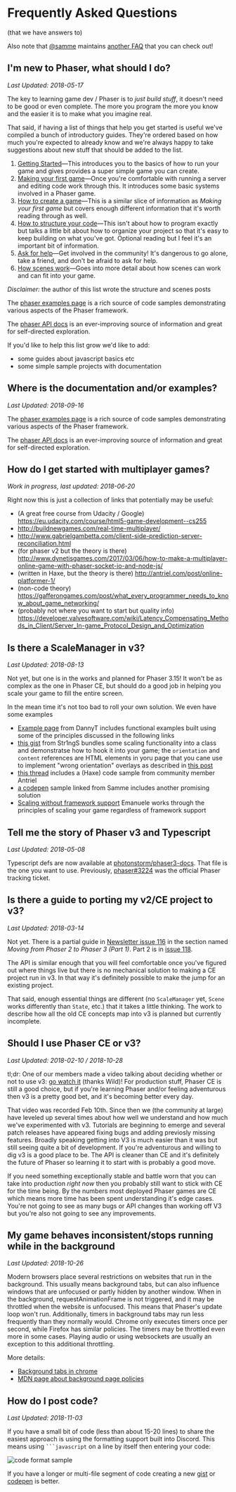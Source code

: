 # Frequently Asked Questions
(that we have answers to)

Also note that [@samme][gh-samme] maintains [another FAQ][samme-faq] that you can
check out!

[gh-samme]: https://github.com/samme
[samme-faq]: https://github.com/samme/phaser3-faq/wiki

## I'm new to Phaser, what should I do?

_Last Updated: 2018-05-17_

The key to learning game dev / Phaser is to _just build stuff_, it doesn't
need to be good or even complete. The more you program the more you know
and the easier it is to make what you imagine real.

That said, if having a list of things that help you get started is useful
we've compiled a bunch of introductory guides. They're ordered based on how
much you're expected to already know and we're always happy to take
suggestions about new stuff that should be added to the list.

1. [Getting Started][get-started]&mdash;This introduces you to the basics of how to
   run your game and gives provides a super simple game you can create.
2. [Making your first game][first-game]&mdash;Once you're comfortable with running
   a server and editing code work through this. It introduces some basic systems
   involved in a Phaser game.
3. [How to create a game][how-to-create]&mdash;This is a similar slice of information
   as _Making your first game_ but covers enough different information that it's
   worth reading through as well.
4. [How to structure your code][structure]&mdash;This isn't about how to program
   exactly but talks a little bit about how to organize your project so that it's
   easy to keep building on what you've got. Optional reading but I feel it's an
   important bit of information.
5. [Ask for help][community-links]&mdash;Get involved in the community! It's dangerous
   to go alone, take a friend, and don't be afraid to ask for help.
6. [How scenes work][scenes]&mdash;Goes into more detail about how scenes can work
   and can fit into your game.

_Disclaimer:_ the author of this list wrote the structure and scenes posts

The [phaser examples page][labs] is a rich source of code samples demonstrating
various aspects of the Phaser framework.

The [phaser API docs][apidocs] is an ever-improving source of information and great
for self-directed exploration.

If you'd like to help this list grow we'd like to add:

- some guides about javascript basics etc
- some simple sample projects with documentation

[get-started]: https://phaser.io/tutorials/getting-started-phaser3/index
[first-game]: https://phaser.io/tutorials/making-your-first-phaser-3-game
[how-to-create]: https://gamedevacademy.org/phaser-3-tutorial/
[structure]: https://github.com/jdotrjs/phaser-guides/blob/master/Basics/Part1.md
[scenes]: https://github.com/jdotrjs/phaser-guides/blob/master/Basics/Part3.md
[community-links]: https://phaser.io/community
[labs]: https://labs.phaser.io
[apidocs]: https://photonstorm.github.io/phaser3-docs/

## Where is the documentation and/or examples?

_Last Updated: 2018-09-16_

The [phaser examples page][labs] is a rich source of code samples demonstrating
various aspects of the Phaser framework.

The [phaser API docs][apidocs] is an ever-improving source of information and great
for self-directed exploration.

## How do I get started with multiplayer games?

_Work in progress, last updated: 2018-06-20_

Right now this is just a collection of links that potentially may be useful:

- (A great free course from Udacity / Google) https://eu.udacity.com/course/html5-game-development--cs255
- http://buildnewgames.com/real-time-multiplayer/
- http://www.gabrielgambetta.com/client-side-prediction-server-reconciliation.html
- (for phaser v2 but the theory is there) http://www.dynetisgames.com/2017/03/06/how-to-make-a-multiplayer-online-game-with-phaser-socket-io-and-node-js/
- (written in Haxe, but the theory is there) http://antriel.com/post/online-platformer-1/
- (non-code theory) https://gafferongames.com/post/what_every_programmer_needs_to_know_about_game_networking/
- (probably not where you want to start but quality info) https://developer.valvesoftware.com/wiki/Latency_Compensating_Methods_in_Client/Server_In-game_Protocol_Design_and_Optimization

## Is there a ScaleManager in v3?

_Last Updated: 2018-08-13_

Not yet, but one is in the works and planned for Phaser 3.15! It won't be as complex as
the one in Phaser CE, but should do a good job in helping you scale your game to fill
the entire screen.

In the mean time it's not too bad to roll your own solution. We even have some examples
- [Example page][danny-ex] from DannyT includes functional examples built using
  some of the principles discussed in the following links
- [this gist][sm-gist] from Str1ngS bundles some scaling functionality into a class and
  demonstratse how to hook it into your game; the `orientation` and `content` references
  are HTML elements in yoru page that you cane use to implement "wrong orientation" overlays
  as described in [this post][sm-overlays]
- [this thread][sm-thread] includes a (Haxe) code sample from community member Antriel
- [a codepen][sm-cpen] sample linked from Samme includes another promising solution
- [Scaling without framework support][sm-efer] Emanuele works through the principles
  of scaling your game regardless of framework support

[danny-ex]: http://phaser3.danny-t.co.uk/scaling/
[sm-gist]: https://gist.github.com/AleBles/697d703e89eecae5a350c1453a32861e
[sm-thread]: http://www.html5gamedevs.com/topic/33206-scalemanagershow_all/
[sm-cpen]: https://codepen.io/samme/pen/paOjMO
[sm-overlays]: https://www.creativebloq.com/web-design/master-screen-orientation-html5-101517371
[sm-efer]: http://www.emanueleferonato.com/2018/02/16/how-to-scale-your-html5-games-if-your-framework-does-not-feature-a-scale-manager-or-if-you-do-not-use-any-framework/

## Tell me the story of Phaser v3 and Typescript

_Last Updated: 2018-05-08_

Typescript defs are now available at [photonstorm/phaser3-docs][ts-defs]. That file
is the one you want to use. Previously, [phaser#3224][ts-ticket] was the official
Phaser tracking ticket.

[ts-defs]: https://github.com/photonstorm/phaser3-docs/tree/master/typescript
[ts-ticket]: https://github.com/photonstorm/phaser/issues/3224

## Is there a guide to porting my v2/CE project to v3?

_Last Updated: 2018-03-14_

Not yet. There is a partial guide in [Newsletter issue 116][iss116] in the
section named _Moving from Phaser 2 to Phaser 3 (Part 1)_. Part 2 is in
[issue 118][iss118].

[iss116]: https://madmimi.com/p/a022cb
[iss118]: https://madmimi.com/p/ff68db

The API is similar enough that you will feel comfortable once you've figured
out where things live but there is no mechanical solution to making a CE
project run in v3. In that way it's definitely possible to make the jump for
an existing project.

That said, enough essential things are different (no `ScaleManager` yet,
`Scene` works differently than `State`, etc.) that it takes a little thinking. 
The work to describe how all the old CE concepts map into v3 is planned
but currently incomplete.

## Should I use Phaser CE or v3?

_Last Updated: 2018-02-10 / 2018-10-28_

tl;dr: One of our members made a video talking about deciding whether or not
to use v3: [go watch it][wild-v3] (thanks Wild)! For production stuff, Phaser CE
is still a good choice, but if you're learning Phaser and/or feeling adventurous
then v3 is a pretty good bet, and it's becoming better every day.

That video was recorded Feb 10th. Since then we (the community at large) have
leveled up several times about how well we understand and how much we've
experimented with v3. Tutorials are beginning to emerge and several patch
releases have appeared fixing bugs and adding previosly missing features.
Broadly speaking getting into V3 is much easier than it was but still seeing
quite a bit of development. If you're adventurous and willing to dig v3 is a
good place to be. The API is cleaner than CE and it's definitely the future of
Phaser so learning it to start with is probably a good move.

If you need something exceptionally stable and battle worn that you can take
into production _right now_ then you probably still want to stick with CE for
the time being. By the numbers most deployed Phaser games are CE which means
more time has been spent understanding it's edge cases. You're not going to
see as many bugs or API changes than working off V3 but you're also not going
to see any improvements.

[wild-v3]: https://www.youtube.com/watch?v=St_tPsG0pX0

## My game behaves inconsistent/stops running while in the background
_Last Updated: 2018-10-26_

Modern browsers place several restrictions on websites that run in the background. This usually means background tabs, but can also influence windows that are unfocused or partly hidden by another window. When in the background, requestAnimationFrame is not triggered, and it may be throttled when the website is unfocused. This means that Phaser's update loop won't run. Additionally, timers in background tabs may run less frequently than they normally would. Chrome only executes timers once per second, while Firefox has similar policies. The timers may be throttled even more in some cases. Playing audio or using websockets are usually an exception to this additional throttling.

More details:
- [Background tabs in chrome][chr-back-tabs]
- [MDN page about background page policies][mdn-back-policy]

[chr-back-tabs]: https://developers.google.com/web/updates/2017/03/background_tabs
[mdn-back-policy]: https://developer.mozilla.org/en-US/docs/Web/API/Page_Visibility_API#Policies_in_place_to_aid_background_page_performance

## How do I post code?
_Last Updated: 2018-11-03_

If you have a small bit of code (less than about 15-20 lines) to share the easiest approach
is using the formatting support built into Discord. This means using ` ```javascript ` on
a line by itself then entering your code:

![code format sample](https://i.imgur.com/OzQ4KtS.png)

If you have a longer or multi-file segment of code creating a new [gist](https://gist.github.com/)
or [codepen](https://codepen.io/) is better.
